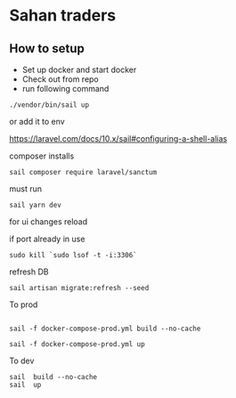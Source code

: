 # Sahan traders


## How to setup

- Set up docker and start docker
- Check out from repo
- run following command

```
./vendor/bin/sail up

```
or add it to env

https://laravel.com/docs/10.x/sail#configuring-a-shell-alias



composer installs

```
sail composer require laravel/sanctum

```

must run 

```
sail yarn dev 
```

for ui changes reload


if port already in use
```
sudo kill `sudo lsof -t -i:3306`
```

refresh DB

``
sail artisan migrate:refresh --seed
``

To prod
```

sail -f docker-compose-prod.yml build --no-cache

sail -f docker-compose-prod.yml up
```

To dev
```
sail  build --no-cache
sail  up
```
